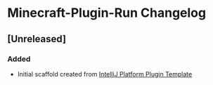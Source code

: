 <!-- Keep a Changelog guide -> https://keepachangelog.com -->

# Minecraft-Plugin-Run Changelog

## [Unreleased]
### Added
- Initial scaffold created from [IntelliJ Platform Plugin Template](https://github.com/JetBrains/intellij-platform-plugin-template)
